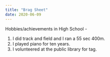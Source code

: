 ```yaml
---
title: "Brag Sheet"
date: 2020-06-09
---
```

 

Hobbies/achievements in High School - 
1. I did track and field and I ran a 55 sec 400m. 
2. I played piano for ten years.
3. I volunteered at the public library for tag. 
